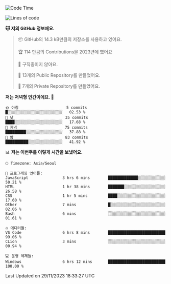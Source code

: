   <!--START_SECTION:waka-->
![Code Time](http://img.shields.io/badge/Code%20Time-283%20hrs%2051%20mins-blue)

![Lines of code](https://img.shields.io/badge/%EC%A0%80%EB%8A%94%20%EC%97%AC%ED%83%9C%EA%B9%8C%EC%A7%80%20-176.7%20thousand%20%EC%A4%84%EC%9D%98%20%EC%BD%94%EB%93%9C%EB%A5%BC%20%EC%9E%91%EC%84%B1%ED%96%88%EC%96%B4%EC%9A%94.-blue)

**🐱 저의 GitHub 정보에요.** 

> 📦 GitHub의 14.3 kB만큼의 저장소를 사용하고 있어요. 
 > 
> 🏆 114 만큼의 Contributions을 2023년에 했어요
 > 
> 🚫 구직중이지 않아요.
 > 
> 📜 13개의 Public Repository를 만들었어요. 
 > 
> 🔑 7개의 Private Repository를 만들었어요. 
 > 
**저는 저녁형 인간이에요. 🦉** 

```text
🌞 아침                     5 commits           █░░░░░░░░░░░░░░░░░░░░░░░░   02.53 % 
🌆 낮　                     35 commits          ████░░░░░░░░░░░░░░░░░░░░░   17.68 % 
🌃 저녁                     75 commits          █████████░░░░░░░░░░░░░░░░   37.88 % 
🌙 밤　                     83 commits          ██████████░░░░░░░░░░░░░░░   41.92 % 
```


📊 **저는 이번주를 이렇게 시간을 보냈어요.** 

```text
🕑︎ Timezone: Asia/Seoul

💬 프로그래밍 언어들: 
JavaScript               3 hrs 6 mins        █████████████░░░░░░░░░░░░   50.21 % 
HTML                     1 hr 38 mins        ███████░░░░░░░░░░░░░░░░░░   26.58 % 
CSS                      1 hr 5 mins         ████░░░░░░░░░░░░░░░░░░░░░   17.60 % 
Other                    7 mins              █░░░░░░░░░░░░░░░░░░░░░░░░   02.06 % 
Bash                     6 mins              ░░░░░░░░░░░░░░░░░░░░░░░░░   01.61 % 

🔥 에디터들: 
VS Code                  6 hrs 8 mins        █████████████████████████   99.06 % 
CLion                    3 mins              ░░░░░░░░░░░░░░░░░░░░░░░░░   00.94 % 

💻 운영 체제들: 
Windows                  6 hrs 12 mins       █████████████████████████   100.00 % 
```


 Last Updated on 29/11/2023 18:33:27 UTC
<!--END_SECTION:waka-->
